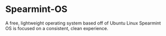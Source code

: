 # Spearmint-OS
 A free, lightweight operating system based off of Ubuntu Linux
Spearmint OS is focused on a consistent, clean experience.
